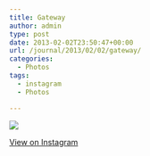 ```yaml
---
title: Gateway
author: admin
type: post
date: 2013-02-02T23:50:47+00:00
url: /journal/2013/02/02/gateway/
categories:
  - Photos
tags:
  - instagram
  - Photos

---
```

![][1]

<p class="view-instagram">
  <a href="http://instagr.am/p/VP2apaqlp6/">View on Instagram</a>
</p>

 [1]: http://lobban.org/wordpress//HLIC/2db5a16d99b4d1a0fe2852de35b0b842.jpg